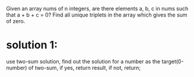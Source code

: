 Given an array nums of n integers, are there elements a, b, c in nums such that a + b + c = 0? Find all unique triplets in the array which gives the sum of zero.

# solution 1:
use two-sum solution, find out the solution for a number as the target(0-number) of two-sum, if yes, return result, if not, return;
